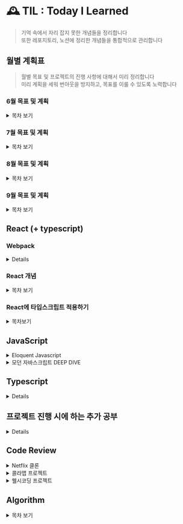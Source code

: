 # 🕰 TIL : Today I Learned

> 기억 속에서 자리 잡지 못한 개념들을 정리합니다 <br/>
> 또한 레포지토리, 노션에 정리한 개념들을 통합적으로 관리합니다

## 월별 계획표

> 월별 목표 및 프로젝트의 진행 사항에 대해서 미리 정리합니다 <br/>
> 미리 계획을 세워 번아웃을 방지하고, 목표를 이룰 수 있도록 노력합니다

### 6월 목표 및 계획

<details>
<summary>목차 보기</summary>

<p>React</p>

- [x] 타입스크립트 리덕스 사가 적용 로직 정리
- [x] 리액트 개념 TIL에 정리

<p>Netflix clone project</p>

- [x] netflix 클론 프로젝트 부족한 부분 정리하기
- [x] netflix 클론 프로젝트 타입스크립트 환경에서 리덕스 사가 적용하기
- [x] netflix 클론 프로젝트 배포하기 (netflify)

<p>colamap project</p>

- [x] colamap 프로젝트 커스텀 오버레이 구현 (더미 데이터를 통해 배열 형식으로 받아온 배열을 렌더링하기) > 마커 이미지로 표현
- [x] colamap 프로젝트 백엔드 서버와 연결
- [x] colamap 프로젝트 가게별 세부 페이지 구현
</details>

### 7월 목표 및 계획

<details>
<summary>목차 보기</summary>

### JavaScript

- [x] 모던 자바스크립트 Deep Dive 1회독 및 정리(개강 전 까지) [진행중]

### Algorithm

~~바닐라 JS를 사용하여 알고리즘 공부 시작 (개강 전 까지 1회독)~~

<b>자바스크립트 개념 및 프로젝트 배포를 위해 잠시 중단</b>

### colamap project

~~팀원간 피드백 및 1차 배포 (7월까지)~~

<b>작업 중이나 8월 중순까지 되어야 끝날 것 같음</b>

</details>

### 8월 목표 및 계획

<details>
<summary>목차 보기</summary>

### JavaScript

- [x] 모던 자바스크립트 Deep Dive 1회독 및 정리

### colamap project

- [x] 콜라맵 프로젝트 작업 마무리 및 배포 [배포는 하지 않게됨..]

### 빗썸 테크아카데미

~~지원 결과 08.09일 발표로 후에 계획 변동 예정~~

<details>
<summary>결과 보기</summary>

### 🔥합격

<img width="400" src="./images/1.PNG" alt="🔥합격"/>

<br/>

<p>빠르게 자바스크립트 1회독을 9월 중순까지 마치고 알고리즘을 병행하여 취업 준비를 하는 방향으로 설정 🥲 </p>

</details>

</details>

### 9월 목표 및 계획

<details>
<summary>목차 보기</summary>

### JavaScript

- [x] 모던 자바스크립트 Deep Dive 1회독 및 정리 (9월 둘째주 마무리)
- [x] velog 정리 추가

### Algorithm

- [ ] 기존 알고리즘 강의 복습 및 재시작!

### wellseecoding

- [ ] 새로운 프로젝트 팀 작업 중 10월 배포 예상 (마크업 단계에서 vercel로 선 배포 완료)

### 당근마켓 MVP 인턴십

<details>
<summary>결과보기</summary>

### 🔥합격

<img width="400" src="./images/2.jpg" alt="🔥합격"/>

<br/>
<br/>

내 나름대로는 질문에 답을 잘했다고 생각했지만, 멘토님의 질문에 대한 나의 대답에 경험적인 부분과 기술적인 부분이 모두 부족한 것으로 보인다.

더 많은 경험을 하는 것도 좋지만, 취준인 만큼 기존의 지식들도 잊지 않고 복습하는 방향으로 결정

자바스크립트 deep dive 1회독을 완료했으므로, 이를 바탕으로 velog 정리 및 알고리즘 공부 시작!

velog에 deep dive에 대한 정리와 알고리즘 강의 1회독이 완료되는 대로 복습 및 본격 취준 start 🔥

</details>

</details>

## React (+ typescript)

### Webpack

<details>

[웹팩](https://github.com/junh0328/CAPATIN_WEBPACK)

</details>

### React 개념

<details>
<summary>목차 보기</summary>

- <a href="https://github.com/junh0328/TIL/tree/master/React#Chapter-1-%EB%A6%AC%EC%95%A1%ED%8A%B8-%EC%8B%9C%EC%9E%91">Chapter 1, 리액트 시작</a>
- <a href="https://github.com/junh0328/TIL/tree/master/React#Chapter-2-JSX">Chapter 2, JSX</a>
- <a href="https://github.com/junh0328/TIL/tree/master/React#Chapter-3-%EC%BB%B4%ED%8F%AC%EB%84%8C%ED%8A%B8">Chapter 3, 컴포넌트</a>
- <a href="https://github.com/junh0328/TIL/tree/master/React#Chapter4-Event-Handling">Chapter 4, Event Handling</a>
- <a href="https://github.com/junh0328/TIL/blob/master/React/readme.md#Chapter-5-ref-DOM%EC%97%90-%EC%9D%B4%EB%A6%84-%EB%8B%AC%EA%B8%B0">Chapter 5, ref DOM에 이름 달기</a>
- <a href="https://github.com/junh0328/TIL/blob/master/React/readme.md#Chapter-6-%EC%BB%B4%ED%8F%AC%EB%84%8C%ED%8A%B8-%EB%B0%98%EB%B3%B5">Chapter 6, 컴포넌트 반복</a>
- <a href="https://github.com/junh0328/TIL/blob/master/React/readme.md#Chapter-7-%EC%BB%B4%ED%8F%AC%EB%84%8C%ED%8A%B8%EC%9D%98-%EB%9D%BC%EC%9D%B4%ED%94%84%EC%82%AC%EC%9D%B4%ED%81%B4-%EB%A9%94%EC%84%9C%EB%93%9C">Chapter 7, 컴포넌트의 라이프사이클 메서드</a>
- <a href="https://github.com/junh0328/TIL/tree/master/React#Chapter-8-Hooks">Chapter 8, Hooks</a>
- <a href="https://github.com/junh0328/TIL/tree/master/React#Chapter-9-%EC%BB%B4%ED%8F%AC%EB%84%8C%ED%8A%B8-%EC%8A%A4%ED%83%80%EC%9D%BC%EB%A7%81">Chapter 9, 컴포넌트 스타일링</a>
- <a href="https://github.com/junh0328/TIL/tree/master/React#Chapter-13-%EB%A6%AC%EC%95%A1%ED%8A%B8-%EB%9D%BC%EC%9A%B0%ED%84%B0%EB%A1%9C-SPA-%EA%B0%9C%EB%B0%9C%ED%95%98%EA%B8%B0">Chapter 13, 리액트 라우터로 SPA 개발하기</a>
- <a href="https://github.com/junh0328/TIL/tree/master/React#Chapter-14-%EC%99%B8%EB%B6%80-API%EB%A5%BC-%EC%97%B0%EB%8F%99%ED%95%98%EC%97%AC-%EB%89%B4%EC%8A%A4-%EB%B7%B0%EC%96%B4-%EB%A7%8C%EB%93%A4%EA%B8%B0">Chapter 14, 외부 API를 연동하여 뉴스 뷰어 만들기</a>
- <a href="https://github.com/junh0328/TIL/tree/master/React#Chapter-16-%EB%A6%AC%EB%8D%95%EC%8A%A4-%EB%9D%BC%EC%9D%B4%EB%B8%8C%EB%9F%AC%EB%A6%AC-%EC%9D%B4%ED%95%B4%ED%95%98%EA%B8%B0">Chapter 16, 리덕스 라이브러리 이해하기</a>
- <a href="https://github.com/junh0328/TIL/tree/master/React#Chapter-17-%EB%A6%AC%EB%8D%95%EC%8A%A4%EB%A5%BC-%EC%82%AC%EC%9A%A9%ED%95%9C-%EB%A6%AC%EC%95%A1%ED%8A%B8-%EC%83%81%ED%83%9C-%EA%B4%80%EB%A6%AC-%EC%95%A0%ED%94%8C%EB%A6%AC%EC%BC%80%EC%9D%B4%EC%85%98">Chapter 17, 리덕스를 사용한 리액트 상태 관리 애플리케이션</a>
- <a href="https://github.com/junh0328/TIL/tree/master/React#Chapter-18-%EB%A6%AC%EB%8D%95%EC%8A%A4-%EB%AF%B8%EB%93%A4%EC%9B%A8%EC%96%B4%EB%A5%BC-%ED%86%B5%ED%95%9C-%EB%B9%84%EB%8F%99%EA%B8%B0-%EC%9E%91%EC%97%85-%EA%B4%80%EB%A6%AC">Chapter 18, 리덕스 미들웨어를 통한 비동기 작업 관리</a>
- <a href="https://github.com/junh0328/TIL/tree/master/React#Chapter-19-%EC%BD%94%EB%93%9C-%EC%8A%A4%ED%94%8C%EB%A6%AC%ED%8C%85">Chapter 19, 코드 스플리팅</a>
- <a href="https://github.com/junh0328/TIL/tree/master/React#Chapter-20-%EC%84%9C%EB%B2%84-%EC%82%AC%EC%9D%B4%EB%93%9C-%EB%A0%8C%EB%8D%94%EB%A7%81">Chpater 20, 서버 사이드 렌더링</a>

</details>

### React에 타입스크립트 적용하기

<details>
<summary>목차보기</summary>

- <a href="https://github.com/junh0328/learning_typescript/blob/master/ReactByTS/readme.md#-todolist">todolist에 타입스크립트 환경 적용하기</a>
- <a href="https://github.com/junh0328/learning_typescript/blob/master/ReactByTS/readme.md#-todo-redux">todolist에 타입스크립트 리덕스 적용하기</a>
- <a href="https://github.com/junh0328/learning_typescript/blob/master/ReactByTS/readme.md#-redux-thunk">타입스크립트 환경에서 thunk 미들웨어 사용하기</a>
- <a href="https://github.com/junh0328/learning_typescript/blob/master/ReactByTS/readme.md#-redux-saga">리덕스-사가 보일러플레이트 만들어보기</a>
- <a href="https://github.com/junh0328/learning_typescript/blob/master/ReactByTS/readme.md#-social-login">소셜 로그인 구현하기</a>

</details>

## JavaScript

<details>

<summary>Eloquent Javascript</summary>

- <a href="https://github.com/junh0328/upgrade_javascript/tree/master/BASIC#Chapter-1-%EC%9E%90%EB%B0%94%EC%8A%A4%ED%81%AC%EB%A6%BD%ED%8A%B8%EB%9E%80">Chapter 1, 자바스크립트란</a>
- <a href="https://github.com/junh0328/upgrade_javascript/tree/master/BASIC#Chapter-2-%ED%94%84%EB%A1%9C%EA%B7%B8%EB%9E%A8-%EA%B5%AC%EC%A1%B0">Chapter 2, 프로그램 구조</a>
- <a href="https://github.com/junh0328/upgrade_javascript/tree/master/BASIC#Chapter-3-%ED%95%A8%EC%88%98">Chapter 3, 함수</a>
- <a href="https://github.com/junh0328/upgrade_javascript/tree/master/BASIC#Chapter-4-%EA%B0%9D%EC%B2%B4%EC%99%80-%EB%B0%B0%EC%97%B4-%EC%9E%90%EB%A3%8C-%EA%B5%AC%EC%A1%B0">Chapter 4, 객체와 배열 자료 구조</a>
- <a href="https://github.com/junh0328/upgrade_javascript/tree/master/BASIC#Chapter-6-%EA%B0%9D%EC%B2%B4%EC%9D%98-%EC%9D%B4%EC%A4%91-%EC%83%9D%ED%99%9C">Chapter 6, 객체의 이중 생활</a>
- <a href="https://github.com/junh0328/upgrade_javascript/tree/master/BASIC#Chapter-8-%EB%B2%84%EA%B7%B8%EC%99%80-%EC%98%A4%EB%A5%98">Chapter 8, 버그와 오류</a>
- <a href="https://github.com/junh0328/upgrade_javascript/tree/master/BASIC#Chapter-10-%EB%AA%A8%EB%93%88">Chapter 10, 모듈</a>
- <a href="https://github.com/junh0328/upgrade_javascript/tree/master/BASIC#Chapter-11-%EB%B9%84%EB%8F%99%EA%B8%B0-%ED%94%84%EB%A1%9C%EA%B7%B8%EB%9E%98%EB%B0%8D">Chapter 11, 비동기 프로그래밍</a>
- <a href="https://github.com/junh0328/upgrade_javascript/tree/master/BASIC#Chapter-13-%EC%9E%90%EB%B0%94%EC%8A%A4%ED%81%AC%EB%A6%BD%ED%8A%B8%EC%99%80-%EB%B8%8C%EB%9D%BC%EC%9A%B0%EC%A0%80">Chapter 13, 자바스크립트와 브라우저</a>

</details>

<details>

<summary>모던 자바스크립트 DEEP DIVE</summary>

- <a href="https://github.com/junh0328/upgrade_javascript/tree/master/DEEPDIVE#1%EC%9E%A5-%ED%94%84%EB%A1%9C%EA%B7%B8%EB%9E%98%EB%B0%8D">프로그래밍</a>
- <a href="https://github.com/junh0328/upgrade_javascript/tree/master/DEEPDIVE#2%EC%9E%A5-%EC%9E%90%EB%B0%94%EC%8A%A4%ED%81%AC%EB%A6%BD%ED%8A%B8%EB%9E%80">자바스크립트란?</a>
- <a href="https://github.com/junh0328/upgrade_javascript/tree/master/DEEPDIVE#3%EC%9E%A5-%EC%9E%90%EB%B0%94%EC%8A%A4%ED%81%AC%EB%A6%BD%ED%8A%B8-%EA%B0%9C%EB%B0%9C-%ED%99%98%EA%B2%BD%EA%B3%BC-%EC%8B%A4%ED%96%89-%EB%B0%A9%EB%B2%95">자바스크립트 개발 환경과 실행 방법</a>
- <a href="https://github.com/junh0328/upgrade_javascript/tree/master/DEEPDIVE#4%EC%9E%A5-%EB%B3%80%EC%88%98">변수</a>
- <a href="https://github.com/junh0328/upgrade_javascript/tree/master/DEEPDIVE#5%EC%9E%A5-%ED%91%9C%ED%98%84%EC%8B%9D%EA%B3%BC-%EB%AC%B8">표현식과 문</a>
- <a href="https://github.com/junh0328/upgrade_javascript/tree/master/DEEPDIVE#6%EC%9E%A5-%EB%8D%B0%EC%9D%B4%ED%84%B0-%ED%83%80%EC%9E%85">데이터 타입</a>
- <a href="https://github.com/junh0328/upgrade_javascript/tree/master/DEEPDIVE#8%EC%9E%A5-%EC%A0%9C%EC%96%B4%EB%AC%B8">제어문</a>
- <a href="https://github.com/junh0328/upgrade_javascript/tree/master/DEEPDIVE#9%EC%9E%A5-%ED%83%80%EC%9E%85%EB%B3%80%ED%99%98%EA%B3%BC-%EB%8B%A8%EC%B6%95-%ED%8F%89%EA%B0%80">타입변환과 단축 평가</a>
- <a href="https://github.com/junh0328/upgrade_javascript/tree/master/DEEPDIVE#10%EC%9E%A5-%EA%B0%9D%EC%B2%B4-%EB%A6%AC%ED%84%B0%EB%9F%B4">객체 리터럴</a>
- <a href="https://github.com/junh0328/upgrade_javascript/tree/master/DEEPDIVE#11%EC%9E%A5-%EC%9B%90%EC%8B%9C-%EA%B0%92%EA%B3%BC-%EA%B0%9D%EC%B2%B4-%EB%B9%84%EA%B5%90">원시 값과 객체 비교</a>
- <a href="https://github.com/junh0328/upgrade_javascript/tree/master/DEEPDIVE#12%EC%9E%A5-%ED%95%A8%EC%88%98">함수</a>
- <a href="https://github.com/junh0328/upgrade_javascript/tree/master/DEEPDIVE#13%EC%9E%A5-%EC%8A%A4%EC%BD%94%ED%94%84">스코프</a>
- <a href="https://github.com/junh0328/upgrade_javascript/tree/master/DEEPDIVE#14%EC%9E%A5-%EC%A0%84%EC%97%AD-%EB%B3%80%EC%88%98%EC%9D%98-%EB%AC%B8%EC%A0%9C%EC%A0%90">전역 변수의 문제점</a>
- <a href="https://github.com/junh0328/upgrade_javascript/tree/master/DEEPDIVE#15%EC%9E%A5-let,-const-%ED%82%A4%EC%9B%8C%EB%93%9C%EC%99%80-%EB%B8%94%EB%A1%9D-%EB%A0%88%EB%B2%A8-%EC%8A%A4%EC%BD%94%ED%94%84">let, const 키워드와 블록 레벨 스코프</a>
- <a href="https://github.com/junh0328/upgrade_javascript/blob/master/DEEPDIVE/readme2.md#17%EC%9E%A5-%EC%83%9D%EC%84%B1%EC%9E%90-%ED%95%A8%EC%88%98%EC%97%90-%EC%9D%98%ED%95%9C-%EA%B0%9D%EC%B2%B4-%EC%83%9D%EC%84%B1">생성자 함수에 의한 객체 생성</a>
- <a href="https://github.com/junh0328/upgrade_javascript/blob/master/DEEPDIVE/readme2.md#18%EC%9E%A5-%ED%95%A8%EC%88%98%EC%99%80-%EC%9D%BC%EA%B8%89-%EA%B0%9D%EC%B2%B4">함수와 일급 객체</a>
- <a href="https://github.com/junh0328/upgrade_javascript/blob/master/DEEPDIVE/readme2.md#19%EC%9E%A5-%ED%94%84%EB%A1%9C%ED%86%A0%ED%83%80%EC%9E%85">프로토타입</a>
- <a href="https://github.com/junh0328/upgrade_javascript/blob/master/DEEPDIVE/readme2.md#20%EC%9E%A5-strict-mode">strict mode</a>
- <a href="https://github.com/junh0328/upgrade_javascript/blob/master/DEEPDIVE/readme2.md#21%EC%9E%A5-%EB%B9%8C%ED%8A%B8%EC%9D%B8-%EA%B0%9D%EC%B2%B4">빌트인 객체</a>
- <a href="https://github.com/junh0328/upgrade_javascript/blob/master/DEEPDIVE/readme2.md#22%EC%9E%A5-this">this</a>
- <a href="https://github.com/junh0328/upgrade_javascript/blob/master/DEEPDIVE/readme2.md#23%EC%9E%A5-%EC%8B%A4%ED%96%89-%EC%BB%A8%ED%85%8D%EC%8A%A4%ED%8A%B8">실행 컨텍스트</a>
- <a href="https://github.com/junh0328/upgrade_javascript/blob/master/DEEPDIVE/readme3.md#24%EC%9E%A5-%ED%81%B4%EB%A1%9C%EC%A0%80">클로저</a>
- <a href="https://github.com/junh0328/upgrade_javascript/blob/master/DEEPDIVE/readme3.md#25%EC%9E%A5-%ED%81%B4%EB%9E%98%EC%8A%A4">클래스</a>
- <a href="https://github.com/junh0328/upgrade_javascript/blob/master/DEEPDIVE/readme3.md#26%EC%9E%A5-ES6-%ED%95%A8%EC%88%98%EC%9D%98-%EC%B6%94%EA%B0%80-%EA%B8%B0%EB%8A%A5">ES6 함수의 추가 기능</a>
- <a href="https://github.com/junh0328/upgrade_javascript/blob/master/DEEPDIVE/readme4.md#27%EC%9E%A5-%EB%B0%B0%EC%97%B4">배열</a>
- <a href="https://github.com/junh0328/upgrade_javascript/blob/master/DEEPDIVE/readme4.md#28%EC%9E%A5-Number">Number</a>
- <a href="https://github.com/junh0328/upgrade_javascript/blob/master/DEEPDIVE/readme4.md#29%EC%9E%A5-Math">Math</a>
- <a href="https://github.com/junh0328/upgrade_javascript/blob/master/DEEPDIVE/readme4.md#30%EC%9E%A5-Date">Date</a>
- <a href="https://github.com/junh0328/upgrade_javascript/blob/master/DEEPDIVE/readme4.md#31%EC%9E%A5-RegExp">RegExp</a>
- <a href="https://github.com/junh0328/upgrade_javascript/blob/master/DEEPDIVE/readme4.md#32%EC%9E%A5-String">String</a>
- <a href="https://github.com/junh0328/upgrade_javascript/blob/master/DEEPDIVE/readme5.md#33%EC%9E%A5-Symbol">Symbol</a>
- <a href="https://github.com/junh0328/upgrade_javascript/blob/master/DEEPDIVE/readme5.md#34%EC%9E%A5-%EC%9D%B4%ED%84%B0%EB%9F%AC%EB%B8%94">이터러블</a>
- <a href="https://github.com/junh0328/upgrade_javascript/blob/master/DEEPDIVE/readme5.md#35%EC%9E%A5-%EC%8A%A4%ED%94%84%EB%A0%88%EB%93%9C-%EB%AC%B8%EB%B2%95">스프레드(...) 문법</a>
- <a href="https://github.com/junh0328/upgrade_javascript/blob/master/DEEPDIVE/readme5.md#36%EC%9E%A5-%EB%94%94%EC%8A%A4%ED%8A%B8%EB%9F%AD%EC%B2%98%EB%A7%81-%ED%95%A0%EB%8B%B9">디스트럭처링 할당(구조 분해 할당)</a>
- <a href="https://github.com/junh0328/upgrade_javascript/blob/master/DEEPDIVE/readme6.md#38%EC%9E%A5-%EB%B8%8C%EB%9D%BC%EC%9A%B0%EC%A0%80-%EB%A0%8C%EB%8D%94%EB%A7%81-%EA%B3%BC%EC%A0%95">브라우저 렌더링 과정</a>
- <a href="https://github.com/junh0328/upgrade_javascript/blob/master/DEEPDIVE/readme6.md#39%EC%9E%A5-DOM">DOM</a>
- <a href="https://github.com/junh0328/upgrade_javascript/blob/master/DEEPDIVE/readme6.md#40%EC%9E%A5-%EC%9D%B4%EB%B2%A4%ED%8A%B8">이벤트</a>
- <a href="https://github.com/junh0328/upgrade_javascript/blob/master/DEEPDIVE/readme7.md#41%EC%9E%A5-%ED%83%80%EC%9D%B4%EB%A8%B8">타이머</a>
- <a href="https://github.com/junh0328/upgrade_javascript/blob/master/DEEPDIVE/readme7.md#42%EC%9E%A5-%EB%B9%84%EB%8F%99%EA%B8%B0-%ED%94%84%EB%A1%9C%EA%B7%B8%EB%9E%98%EB%B0%8D">비동기 프로그래밍</a>
- <a href="https://github.com/junh0328/upgrade_javascript/blob/master/DEEPDIVE/readme7.md#43%EC%9E%A5-Ajax">Ajax</a>
- <a href="https://github.com/junh0328/upgrade_javascript/blob/master/DEEPDIVE/readme7.md#44%EC%9E%A5-REST-API">REST API</a>
- <a href="https://github.com/junh0328/upgrade_javascript/blob/master/DEEPDIVE/readme7.md#45%EC%9E%A5-%ED%94%84%EB%A1%9C%EB%AF%B8%EC%8A%A4">Promise</a>
- <a href="https://github.com/junh0328/upgrade_javascript/blob/master/DEEPDIVE/readme7.md#46%EC%9E%A5-%EC%A0%9C%EB%84%88%EB%A0%88%EC%9D%B4%ED%84%B0%EC%99%80-async/await">제너레이터와 async/await</a>
- <a href="https://github.com/junh0328/upgrade_javascript/blob/master/DEEPDIVE/readme8.md#47%EC%9E%A5-%EC%97%90%EB%9F%AC%EC%B2%98%EB%A6%AC">에러처리</a>
- <a href="https://github.com/junh0328/upgrade_javascript/blob/master/DEEPDIVE/readme8.md#48%EC%9E%A5-%EB%AA%A8%EB%93%88">모듈</a>

</details>

## Typescript

<details>

- <a href="https://github.com/junh0328/learning_typescript#-%ED%8A%B9%EC%A7%95">타입스크립트 특징</a>
- <a href="https://github.com/junh0328/learning_typescript#-%EC%82%AC%EC%9A%A9%EB%B2%95">사용법</a>
- <a href="https://github.com/junh0328/learning_typescript#-%ED%83%80%EC%9E%85-%EC%B6%94%EB%A1%A0">타입 추론</a>
- <a href="https://github.com/junh0328/learning_typescript#-%ED%83%80%EC%9E%85-%EB%AA%85%EC%8B%9C">타입 명시</a>
- <a href="https://github.com/junh0328/learning_typescript#-%EC%9D%B8%ED%84%B0%ED%8E%98%EC%9D%B4%EC%8A%A4%EB%A1%9C-%EA%B0%9D%EC%B2%B4-%EA%B5%AC%EC%A1%B0-%EC%A0%95%EC%9D%98%ED%95%98%EA%B8%B0">인터페이스로 객체 구조 정의하기</a>
- <a href="https://github.com/junh0328/learning_typescript#-%EC%97%B4%EA%B1%B0%ED%98%95%EA%B3%BC-%EB%A6%AC%ED%84%B0%EB%9F%B4-%ED%83%80%EC%9E%85">열거형과 리터럴 타입</a>
- <a href="https://github.com/junh0328/learning_typescript#-Any-Union-Type-Type-Aliases-Type-Guards">Any, Union Type, Type Aliases, Type Guards</a>
- <a href="https://github.com/junh0328/learning_typescript#-%ED%95%A8%EC%88%98-%ED%83%80%EC%9D%B4%ED%95%91-%EC%84%A0%ED%83%9D%EC%A0%81-%EB%A7%A4%EA%B0%9C-%EB%B3%80%EC%88%98%EC%99%80-%EA%B8%B0%EB%B3%B8-%EB%A7%A4%EA%B0%9C-%EB%B3%80%EC%88%98">함수 타이핑 선택적 매개 변수와 기본 매개 변수</a>
- <a href="https://github.com/junh0328/learning_typescript#-%EA%B0%9D%EC%B2%B4-%EC%A7%80%ED%96%A5-%ED%94%84%EB%A1%9C%EA%B7%B8%EB%9E%98%EB%B0%8D-%ED%81%B4%EB%9E%98%EC%8A%A4%EC%99%80-%EC%98%A4%EB%B8%8C%EC%A0%9D%ED%8A%B8-%EA%B4%80%EA%B3%84-%ED%8C%8C%ED%97%A4%EC%B9%98%EA%B8%B0">객체 지향 프로그래밍 클래스와 오브젝트 관계 파헤치기</a>

</details>

## 프로젝트 진행 시에 하는 추가 공부

<details>

- <a href="https://github.com/junh0328/TIL/tree/master/Chore#%EC%B2%AB-%EB%B2%88%EC%A7%B8-usestate%EB%A1%9C-%EB%A7%89%EB%8C%80-%EA%B7%B8%EB%9E%98%ED%94%84-%EB%B9%84%EC%9C%A8-%EA%B4%80%EB%A6%AC%ED%95%98%EA%B8%B0">useState로 막대 그래프 비율 관리하기</a>
- <a href="https://github.com/junh0328/TIL/tree/master/Chore#%EB%91%90-%EB%B2%88%EC%A7%B8-%EC%9E%8A%EC%A7%80-%EB%A7%90%EC%9E%90,-useCallback-%EC%83%81%ED%99%A9-%EC%86%8C%EA%B0%9C">useCallback 상황 소개</a>
- <a href="https://github.com/junh0328/TIL/tree/master/Chore#%EC%84%B8-%EB%B2%88%EC%A7%B8-es6-property-shorthand%EB%A5%BC-%EC%82%AC%EC%9A%A9%ED%95%98%EA%B8%B0">ES6 property shorthand를 사용하기</a>
- <a href="https://github.com/junh0328/TIL/tree/master/Chore#%EB%84%A4-%EB%B2%88%EC%A7%B8-%EC%BF%A0%ED%82%A4%EC%99%80-%EC%84%B8%EC%85%98">쿠키와 세션</a>
- <a href="https://github.com/junh0328/TIL/tree/master/Chore#%EB%8B%A4%EC%84%AF-%EB%B2%88%EC%A7%B8-react-cookie">react-cookie</a>

</details>

## Code Review

<details>
<summary>Netflix 클론</summary>

[프로젝트 소개 보기](https://github.com/junh0328/movie)

<b>21.04.25 ~ 21.06.13</b>

- <a href="https://github.com/Team-Okky/movie/pull/2">1.영화 API 임시 적용</a>
- <a href="https://github.com/Team-Okky/movie/pull/4">2.넷플릭스 초기 UI 작업</a>
- <a href="https://github.com/Team-Okky/movie/pull/8">3.넷플릭스 헤더 이벤트 추가</a>
- <a href="https://github.com/Team-Okky/movie/pull/15">4.검색 API 구현</a>
- <a href="https://github.com/Team-Okky/movie/pull/21">5.모달 적용 및 마무리</a>

</details>

<details>
<summary>콜라맵 프로젝트</summary>

[프로젝트 소개 보기](https://github.com/Doong-Ji/cola-map)

<b>21.05.17 - 21.08.19</b>

- <a href="https://github.com/Doong-Ji/cola-map/pull/4">1.개발 환경 세팅하기</a>
- <a href="https://github.com/Doong-Ji/cola-map/pull/9">2.검색 결과 리스트로 가져오기</a>
- <a href="https://github.com/Doong-Ji/cola-map/pull/13">3.메인 슬라이더 기능 구현</a>
- <a href="https://github.com/Doong-Ji/cola-map/pull/17">4.더미 데이터를 통해 지도 마커 표시</a>
- <a href="https://github.com/Doong-Ji/cola-map/pull/24">5.제보를 위한 세부 페이지 구성</a>
- <a href="https://github.com/Doong-Ji/cola-map/pull/33">6.개인 페이지 세부 스타일링 및 반응형 작업</a>
- <a href="https://github.com/Doong-Ji/cola-map/pull/36">7.카테고리 선택 및 데이터 서버로 전달</a>
- <a href="https://github.com/Doong-Ji/cola-map/pull/42">8.소셜 로그인 구현(프론트 단 작업)</a>
- <a href="https://github.com/Doong-Ji/cola-map/pull/51">9.소셜 로그인 백엔드와 연동작업</a>
- <a href="https://github.com/Doong-Ji/cola-map/pull/64">10.백엔드와 REST API 데이터 소통 1</a>
- <a href="https://github.com/Doong-Ji/cola-map/pull/79">11.백엔드와 REST API 데이터 소통 (제보 수정하기, 삭제하기)</a>
- <a href="https://github.com/Doong-Ji/cola-map/pull/83">12.카테고리 페이지 작업 및 리팩토링 마무리</a>
</details>

<details>
<summary>웰시코딩 프로젝트</summary>

[프로젝트 소개 보기](https://github.com/MIC-TEAM/wellseecoding-front)

<b>21.08 ~ 진행중</b>

- <a href="https://github.com/MIC-TEAM/wellseecoding-front/pull/4">1. next 프레임워크에서 타입스크립트 기반의 리덕스 사가 보일러 플레이트 작성하기</a>
- <a href="https://github.com/MIC-TEAM/wellseecoding-front/pull/10">2. 스터디 게시글 마크업 작업</a>
- <a href="https://github.com/MIC-TEAM/wellseecoding-front/pull/15">3. 함께해요 글쓰기 작업 (POST)</a>
- <a href="https://github.com/MIC-TEAM/wellseecoding-front/pull/17">4. 홈/함께해요 페이지 다이나믹 라우팅 작업 (GET)</a>
- <a href="https://github.com/MIC-TEAM/wellseecoding-front/pull/19">5. 변경사항 수정 및 함께해요 페이지 서버 데이터 적용 (GET/POST) </a>
</details>

## Algorithm

<details>
<summary>목차 보기</summary>

### 기본 문제 풀이

<details>
<summary>목차 보기</summary>

1. <a href="https://github.com/junh0328/TIL/tree/master/Algorithm%20/Section1#%EC%84%B8-%EC%88%98-%EC%A4%91-%EC%B5%9C%EC%86%9F%EA%B0%92">세 수 중 최솟값</a>
2. <a href="https://github.com/junh0328/TIL/tree/master/Algorithm%20/Section1#%EC%82%BC%EA%B0%81%ED%98%95-%ED%8C%90%EB%B3%84%ED%95%98%EA%B8%B0">삼각형 판별하기</a>
3. <a href="https://github.com/junh0328/TIL/tree/master/Algorithm%20/Section1#%EC%97%B0%ED%95%84-%EA%B0%9C%EC%88%98">연필개수</a>
4. <a href="https://github.com/junh0328/TIL/tree/master/Algorithm%20/Section1#1%EB%B6%80%ED%84%B0-n%EA%B9%8C%EC%A7%80-%ED%95%A9-%EC%B6%9C%EB%A0%A5%ED%95%98%EA%B8%B0">1부터 N까지의 합</a>
5. <a href="https://github.com/junh0328/TIL/tree/master/Algorithm%20/Section1#%EC%B5%9C%EC%86%9F%EA%B0%92-%EA%B5%AC%ED%95%98%EA%B8%B0">최솟값 구하기</a>
6. <a href="https://github.com/junh0328/TIL/tree/master/Algorithm%20/Section1#%ED%99%80%EC%88%98">홀수</a>
7. <a href="https://github.com/junh0328/TIL/tree/master/Algorithm%20/Section1#10%EB%B6%80%EC%A0%9C">10부제</a>
8. <a href="https://github.com/junh0328/TIL/tree/master/Algorithm%20/Section1#%EC%9D%BC%EA%B3%B1-%EB%82%9C%EC%9F%81%EC%9D%B4">📍일곱난쟁이</a>
9. <a href="https://github.com/junh0328/TIL/tree/master/Algorithm%20/Section1#a%EB%A5%BC-%EC%9C%BC%EB%A1%9C">A를 #으로</a>
10. <a href="https://github.com/junh0328/TIL/tree/master/Algorithm%20/Section1#%EB%AC%B8%EC%9E%90-%EC%B0%BE%EA%B8%B0">문자 찾기</a>
11. <a href="https://github.com/junh0328/TIL/tree/master/Algorithm%20/Section1#%EB%8C%80%EB%AC%B8%EC%9E%90-%EC%B0%BE%EA%B8%B0">대문자 찾기</a>
12. <a href="https://github.com/junh0328/TIL/tree/master/Algorithm%20/Section1#%EB%8C%80%EB%AC%B8%EC%9E%90%EB%A1%9C-%ED%86%B5%EC%9D%BC%ED%95%98%EA%B8%B0">대문자로 통일</a>
13. <a href="https://github.com/junh0328/TIL/tree/master/Algorithm%20/Section1#%EB%8C%80%EC%86%8C%EB%AC%B8%EC%9E%90-%EB%B3%80%ED%99%98">대소문자변환</a>
14. <a href="https://github.com/junh0328/TIL/tree/master/Algorithm%20/Section1#%EA%B0%80%EC%9E%A5-%EA%B8%B4-%EB%AC%B8%EC%9E%90%EC%97%B4">가장 긴 문자열</a>
15. <a href="https://github.com/junh0328/TIL/tree/master/Algorithm%20/Section1#%EA%B0%80%EC%9A%B4%EB%8D%B0-%EB%AC%B8%EC%9E%90-%EC%B6%9C%EB%A0%A5">가운데 문자 출력(substring, substr)</a>
16. <a href="https://github.com/junh0328/TIL/tree/master/Algorithm%20/Section1#%EC%A4%91%EB%B3%B5-%EB%AC%B8%EC%9E%90-%EC%A0%9C%EA%B1%B0">📍 중복 문자 제거(indexOf)</a>
17. <a href="https://github.com/junh0328/TIL/tree/master/Algorithm%20/Section1#%EC%A4%91%EB%B3%B5-%EB%8B%A8%EC%96%B4-%EC%A0%9C%EA%B1%B0">📍 중복 단어 제거</a>
</details>

### 1, 2차원 배열 탐색

<details>
<summary>목차 보기</summary>

1. <a href="https://github.com/junh0328/TIL/tree/master/Algorithm%20/Section2#%ED%81%B0-%EC%88%98-%EC%B6%9C%EB%A0%A5%ED%95%98%EA%B8%B0">큰 수 출력하기</a>
2. <a href="https://github.com/junh0328/TIL/tree/master/Algorithm%20/Section2#%EB%B3%B4%EC%9D%B4%EB%8A%94-%ED%95%99%EC%83%9D">보이는 학생</a>
3. <a href="https://github.com/junh0328/TIL/tree/master/Algorithm%20/Section2#%EA%B0%80%EC%9C%84-%EB%B0%94%EC%9C%84-%EB%B3%B4">가위바위보</a>
4. <a href="https://github.com/junh0328/TIL/tree/master/Algorithm%20/Section2#점수계산">점수 계산</a>
5. <a href="https://github.com/junh0328/TIL/tree/master/Algorithm%20/Section2#등수구하기">등수구하기📍</a>
6. <a href="https://github.com/junh0328/TIL/tree/master/Algorithm%20/Section2#격자판-최대합">격자판 최대합📍</a>
7. <a href="https://github.com/junh0328/TIL/tree/master/Algorithm%20/Section2#봉우리">봉우리📍</a>

</details>

### 문자열 탐색

<details>
<summary>목차 보기</summary>

1. <a href="https://github.com/junh0328/TIL/tree/master/Algorithm%20/Section3#%ED%9A%8C%EB%AC%B8-%EB%AC%B8%EC%9E%90%EC%97%B4">회문문자열</a>
2. <a href="https://github.com/junh0328/TIL/tree/master/Algorithm%20/Section3#%EC%9C%A0%ED%9A%A8%ED%95%9C-%ED%8C%B0%EB%A6%B0%EB%93%9C%EB%A1%AC">유효한 팰린드롬</a>
3. <a href="https://github.com/junh0328/TIL/tree/master/Algorithm%20/Section3#%EC%88%AB%EC%9E%90%EB%A7%8C-%EC%B6%94%EC%B6%9C">숫자만 추출</a>
4. <a href="https://github.com/junh0328/TIL/tree/master/Algorithm%20/Section3#%EA%B0%80%EC%9E%A5-%EC%A7%A7%EC%9D%80-%EB%AC%B8%EC%9E%90%EC%97%B4">📍가장 짧은 문자거리</a>
5. <a href="https://github.com/junh0328/TIL/tree/master/Algorithm%20/Section3#%EB%AC%B8%EC%9E%90%EC%97%B4-%EC%95%95%EC%B6%95">문자열 압축</a>

</details>

### 완전탐색(블루투포스)

<details>
<summary>목차 보기</summary>

1. <a href="https://github.com/junh0328/TIL/issues/6">자리수의 합</a>
2. <a href="https://github.com/junh0328/TIL/issues/6">뒤집은 소수</a>
3. <a href="https://github.com/junh0328/TIL/issues/7">멘토링</a>
4. <a href="https://github.com/junh0328/TIL/issues/7">졸업선물</a>
5. <a href="https://github.com/junh0328/TIL/issues/7">K번째 큰 수</a>

</details>

### 효율성(투포인터 알고리즘, 슬라이딩윈도우, 해쉬)

<details>
<summary>목차 보기</summary>

1. <a href="https://github.com/junh0328/TIL/issues/9">두 배열 합치기</a>
2. <a href="https://github.com/junh0328/TIL/issues/9">공통원소 구하기</a>
3. <a href="">연속부분수열 1</a>
4. <a href="">연속부분수열 2</a>
5. <a href="">최대 매출</a>
6. <a href="">학급 회장(해쉬)</a>
7. <a href="">아나그램</a>
8. <a href="">모든 아나그램</a>

</details>

### 자료구조(스택, 큐)

<details>
<summary>목차 보기</summary>
</details>

### 정렬과 그리디, 결정알고리즘(이분검색)

<details>
<summary>목차 보기</summary>
</details>

### 재귀함수와 완전탐색(DFS:깊이우선탐색)

<details>
<summary>목차 보기</summary>
</details>

### 그래프와 탐색(DFS, BFS:넓이우선탐색)

<details>
<summary>목차 보기</summary>
</details>

### Dynamic programming(동적계획법)

<details>
<summary>목차 보기</summary>
</details>

</details>
